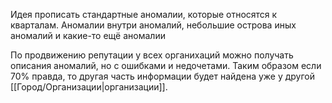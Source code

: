 Идея прописать стандартные аномалии, которые относятся к кварталам. Аномалии внутри аномалий, небольшие острова иных аномалий и какие-то ещё аномалии

По продвижению репутации у всех органихаций можно получать описания аномалий, но с ошибками и недочетами. Таким образом если 70% правда, то другая часть информации будет найдена уже у другой [[Город/Организации|организации]].
